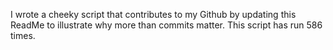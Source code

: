 I wrote a cheeky script that contributes to my Github by updating this ReadMe to illustrate why more than commits matter. This script has run 586 times.